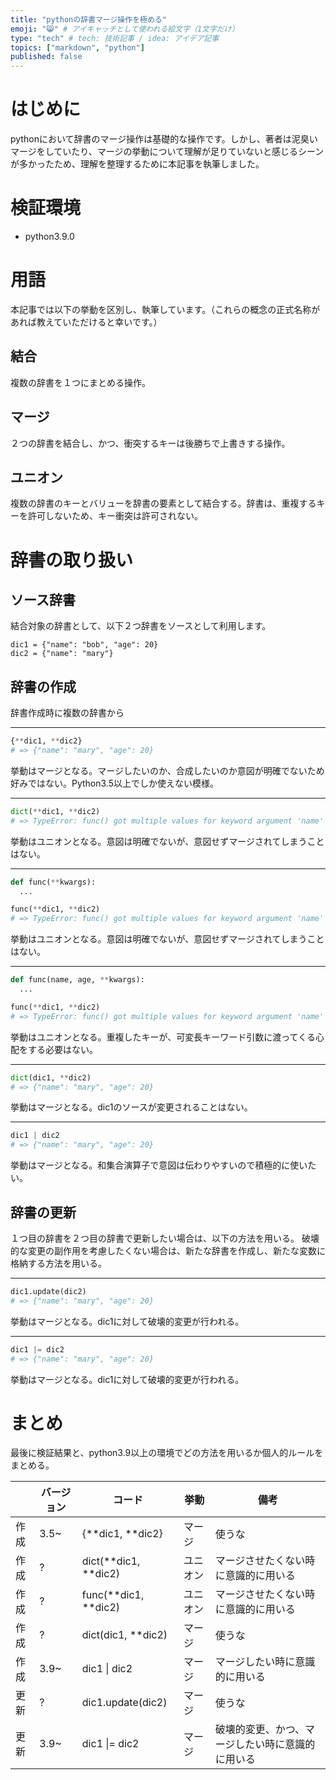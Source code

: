 ```yaml
---
title: "pythonの辞書マージ操作を極める"
emoji: "😸" # アイキャッチとして使われる絵文字（1文字だけ）
type: "tech" # tech: 技術記事 / idea: アイデア記事
topics: ["markdown", "python"]
published: false
---
```


# はじめに
pythonにおいて辞書のマージ操作は基礎的な操作です。しかし、著者は泥臭いマージをしていたり、マージの挙動について理解が足りていないと感じるシーンが多かったため、理解を整理するために本記事を執筆しました。

# 検証環境
- python3.9.0

# 用語
本記事では以下の挙動を区別し、執筆しています。（これらの概念の正式名称があれば教えていただけると幸いです。）

## 結合
複数の辞書を１つにまとめる操作。

## マージ
２つの辞書を結合し、かつ、衝突するキーは後勝ちで上書きする操作。

## ユニオン
複数の辞書のキーとバリューを辞書の要素として結合する。辞書は、重複するキーを許可しないため、キー衝突は許可されない。

# 辞書の取り扱い

## ソース辞書
結合対象の辞書として、以下２つ辞書をソースとして利用します。
```
dic1 = {"name": "bob", "age": 20}
dic2 = {"name": "mary"}
```

## 辞書の作成
辞書作成時に複数の辞書から

-----
``` python
{**dic1, **dic2}
# => {"name": "mary", "age": 20}
```
挙動はマージとなる。マージしたいのか、合成したいのか意図が明確でないため好みではない。Python3.5以上でしか使えない模様。

-----
``` python
dict(**dic1, **dic2)
# => TypeError: func() got multiple values for keyword argument 'name'
```
挙動はユニオンとなる。意図は明確でないが、意図せずマージされてしまうことはない。

-----
``` python
def func(**kwargs):
  ...

func(**dic1, **dic2)
# => TypeError: func() got multiple values for keyword argument 'name'
```
挙動はユニオンとなる。意図は明確でないが、意図せずマージされてしまうことはない。


-----
``` python
def func(name, age, **kwargs):
  ...

func(**dic1, **dic2)
# => TypeError: func() got multiple values for keyword argument 'name'
```
挙動はユニオンとなる。重複したキーが、可変長キーワード引数に渡ってくる心配をする必要はない。

-----
``` python
dict(dic1, **dic2)
# => {"name": "mary", "age": 20}
```
挙動はマージとなる。dic1のソースが変更されることはない。

-----
``` python
dic1 | dic2
# => {"name": "mary", "age": 20}
```
挙動はマージとなる。和集合演算子で意図は伝わりやすいので積極的に使いたい。

## 辞書の更新
１つ目の辞書を２つ目の辞書で更新したい場合は、以下の方法を用いる。
破壊的な変更の副作用を考慮したくない場合は、新たな辞書を作成し、新たな変数に格納する方法を用いる。

-----
``` python
dic1.update(dic2)
# => {"name": "mary", "age": 20}
```
挙動はマージとなる。dic1に対して破壊的変更が行われる。

-----
``` python
dic1 |= dic2
# => {"name": "mary", "age": 20}
```
挙動はマージとなる。dic1に対して破壊的変更が行われる。

# まとめ
最後に検証結果と、python3.9以上の環境でどの方法を用いるか個人的ルールをまとめる。

|      | バージョン | コード | 挙動 | 備考 |
| ---- | ---- | ---- | ---- | ---- |
| 作成 | 3.5~ | {\**dic1, \**dic2} | マージ | 使うな |
| 作成 | ? | dict(\**dic1, \**dic2) | ユニオン | マージさせたくない時に意識的に用いる |
| 作成 | ? | func(\**dic1, \**dic2) | ユニオン | マージさせたくない時に意識的に用いる |
| 作成 | ? | dict(dic1, \**dic2) | マージ | 使うな |
| 作成 | 3.9~ | dic1 \| dic2 | マージ | マージしたい時に意識的に用いる |
| 更新 | ? | dic1.update(dic2) | マージ | 使うな |
| 更新 | 3.9~ | dic1 \|= dic2 | マージ | 破壊的変更、かつ、マージしたい時に意識的に用いる |
